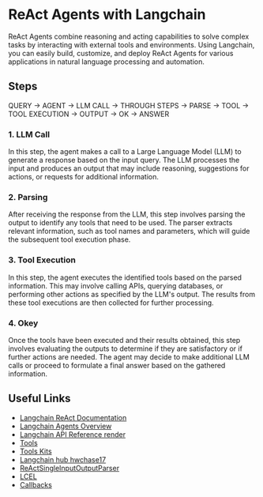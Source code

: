 # ReAct Agents with Langchain

ReAct Agents combine reasoning and acting capabilities to solve complex tasks by interacting with external tools and environments. Using Langchain, you can easily build, customize, and deploy ReAct Agents for various applications in natural language processing and automation.

## Steps

QUERY -> AGENT -> LLM CALL -> THROUGH STEPS ->  PARSE -> TOOL -> TOOL EXECUTION -> OUTPUT -> OK -> ANSWER 

### 1. LLM Call
In this step, the agent makes a call to a Large Language Model (LLM) to generate a response based on the input query. The LLM processes the input and produces an output that may include reasoning, suggestions for actions, or requests for additional information.

### 2. Parsing
After receiving the response from the LLM, this step involves parsing the output to identify any tools that need to be used. The parser extracts relevant information, such as tool names and parameters, which will guide the subsequent tool execution phase.

### 3. Tool Execution
In this step, the agent executes the identified tools based on the parsed information. This may involve calling APIs, querying databases, or performing other actions as specified by the LLM's output. The results from these tool executions are then collected for further processing.

### 4. Okey
Once the tools have been executed and their results obtained, this step involves evaluating the outputs to determine if they are satisfactory or if further actions are needed. The agent may decide to make additional LLM calls or proceed to formulate a final answer based on the gathered information.

## Useful Links
- [Langchain ReAct Documentation](https://python.langchain.com/docs/how_to/migrate_agent/)
- [Langchain Agents Overview](https://python.langchain.com/docs/how_to/#agents)
- [Langchain API Reference render](https://python.langchain.com/api_reference/core/tools/langchain_core.tools.render.render_text_description.html)
- [Tools](https://python.langchain.com/docs/concepts/tools/)
- [Tools Kits](https://python.langchain.com/docs/integrations/tools/)
- [Langchain hub hwchase17](https://smith.langchain.com/hub/hwchase17/react?organizationId=5c031c7d-225f-41cf-9def-21161772e1fa)
- [ReActSingleInputOutputParser](https://python.langchain.com/api_reference/langchain/agents/langchain.agents.output_parsers.react_single_input.ReActSingleInputOutputParser.html)
- [LCEL](https://python.langchain.com/docs/concepts/lcel/)
- [Callbacks](https://python.langchain.com/docs/how_to/#callbacks/)
